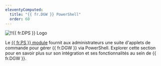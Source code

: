 ```yaml
---
eleventyComputed:
  title: "{{ fr.DGW }} PowerShell"
  order: 60
---
```

![!!{{ fr.DPS }} Logo](https://cdnweb.devolutions.net/images/projects/devolutions-powershell/logos/devolutions-powershell-color-shadow.svg)

Le [{{ fr.PS }} module](https://www.powershellgallery.com/packages/Devolutions.PowerShell/) fournit aux administrateurs une suite d'applets de commande pour gérer {{ fr.DGW }} via PowerShell. Explorer cette section pour en savoir plus sur son intégration et ses fonctionnalités au sein de {{ fr.DGW }}.
